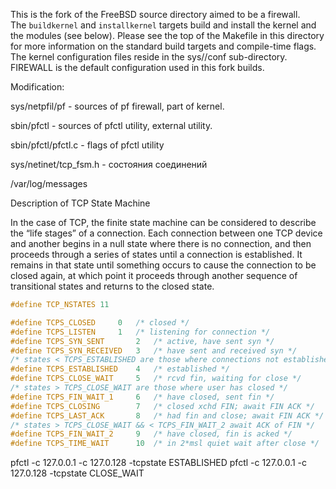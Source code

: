 This is the fork of the FreeBSD source directory aimed to be a firewall.  
The `buildkernel` and `installkernel` targets build and install
the kernel and the modules (see below).  Please see the top of
the Makefile in this directory for more information on the
standard build targets and compile-time flags. The kernel configuration 
files reside in the sys/<arch>/conf sub-directory. FIREWALL is the default
configuration used in this fork builds.

Modification:

sys/netpfil/pf - sources of pf firewall, part of kernel.

sbin/pfctl - sources of pfctl utility, external utility. 

sbin/pfctl/pfctl.c - flags of pfctl utility

sys/netinet/tcp_fsm.h - состояния соединений

/var/log/messages


Description of TCP State Machine

In the case of TCP, the finite state machine can be considered to describe the “life stages” of a connection. Each connection between one TCP device and another begins in a null state where there is no connection, and then proceeds through a series of states until a connection is established. It remains in that state until something occurs to cause the connection to be closed again, at which point it proceeds through another sequence of transitional states and returns to the closed state.

```C
#define	TCP_NSTATES	11

#define	TCPS_CLOSED		0	/* closed */
#define	TCPS_LISTEN		1	/* listening for connection */
#define	TCPS_SYN_SENT		2	/* active, have sent syn */
#define	TCPS_SYN_RECEIVED	3	/* have sent and received syn */
/* states < TCPS_ESTABLISHED are those where connections not established */
#define	TCPS_ESTABLISHED	4	/* established */
#define	TCPS_CLOSE_WAIT		5	/* rcvd fin, waiting for close */
/* states > TCPS_CLOSE_WAIT are those where user has closed */
#define	TCPS_FIN_WAIT_1		6	/* have closed, sent fin */
#define	TCPS_CLOSING		7	/* closed xchd FIN; await FIN ACK */
#define	TCPS_LAST_ACK		8	/* had fin and close; await FIN ACK */
/* states > TCPS_CLOSE_WAIT && < TCPS_FIN_WAIT_2 await ACK of FIN */
#define	TCPS_FIN_WAIT_2		9	/* have closed, fin is acked */
#define	TCPS_TIME_WAIT		10	/* in 2*msl quiet wait after close */
```

pfctl -c 127.0.0.1 -c 127.0.128 -tcpstate ESTABLISHED
pfctl -c 127.0.0.1 -c 127.0.128 -tcpstate CLOSE_WAIT